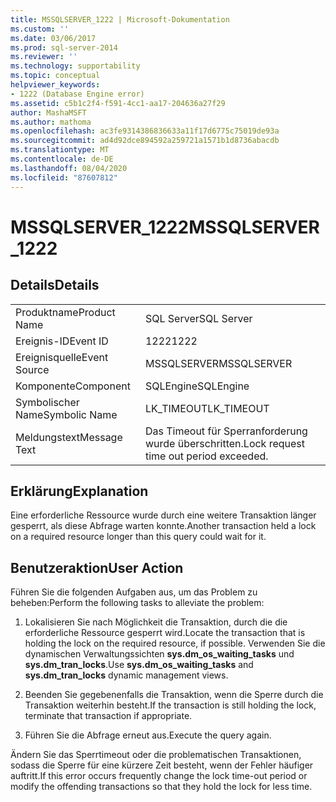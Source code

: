 ```yaml
---
title: MSSQLSERVER_1222 | Microsoft-Dokumentation
ms.custom: ''
ms.date: 03/06/2017
ms.prod: sql-server-2014
ms.reviewer: ''
ms.technology: supportability
ms.topic: conceptual
helpviewer_keywords:
- 1222 (Database Engine error)
ms.assetid: c5b1c2f4-f591-4cc1-aa17-204636a27f29
author: MashaMSFT
ms.author: mathoma
ms.openlocfilehash: ac3fe9314386836633a11f17d6775c75019de93a
ms.sourcegitcommit: ad4d92dce894592a259721a1571b1d8736abacdb
ms.translationtype: MT
ms.contentlocale: de-DE
ms.lasthandoff: 08/04/2020
ms.locfileid: "87607812"
---
```

# <a name="mssqlserver_1222"></a><span data-ttu-id="c01d4-102">MSSQLSERVER_1222</span><span class="sxs-lookup"><span data-stu-id="c01d4-102">MSSQLSERVER_1222</span></span>
    
## <a name="details"></a><span data-ttu-id="c01d4-103">Details</span><span class="sxs-lookup"><span data-stu-id="c01d4-103">Details</span></span>  
  
|||  
|-|-|  
|<span data-ttu-id="c01d4-104">Produktname</span><span class="sxs-lookup"><span data-stu-id="c01d4-104">Product Name</span></span>|<span data-ttu-id="c01d4-105">SQL Server</span><span class="sxs-lookup"><span data-stu-id="c01d4-105">SQL Server</span></span>|  
|<span data-ttu-id="c01d4-106">Ereignis-ID</span><span class="sxs-lookup"><span data-stu-id="c01d4-106">Event ID</span></span>|<span data-ttu-id="c01d4-107">1222</span><span class="sxs-lookup"><span data-stu-id="c01d4-107">1222</span></span>|  
|<span data-ttu-id="c01d4-108">Ereignisquelle</span><span class="sxs-lookup"><span data-stu-id="c01d4-108">Event Source</span></span>|<span data-ttu-id="c01d4-109">MSSQLSERVER</span><span class="sxs-lookup"><span data-stu-id="c01d4-109">MSSQLSERVER</span></span>|  
|<span data-ttu-id="c01d4-110">Komponente</span><span class="sxs-lookup"><span data-stu-id="c01d4-110">Component</span></span>|<span data-ttu-id="c01d4-111">SQLEngine</span><span class="sxs-lookup"><span data-stu-id="c01d4-111">SQLEngine</span></span>|  
|<span data-ttu-id="c01d4-112">Symbolischer Name</span><span class="sxs-lookup"><span data-stu-id="c01d4-112">Symbolic Name</span></span>|<span data-ttu-id="c01d4-113">LK_TIMEOUT</span><span class="sxs-lookup"><span data-stu-id="c01d4-113">LK_TIMEOUT</span></span>|  
|<span data-ttu-id="c01d4-114">Meldungstext</span><span class="sxs-lookup"><span data-stu-id="c01d4-114">Message Text</span></span>|<span data-ttu-id="c01d4-115">Das Timeout für Sperranforderung wurde überschritten.</span><span class="sxs-lookup"><span data-stu-id="c01d4-115">Lock request time out period exceeded.</span></span>|  
  
## <a name="explanation"></a><span data-ttu-id="c01d4-116">Erklärung</span><span class="sxs-lookup"><span data-stu-id="c01d4-116">Explanation</span></span>  
 <span data-ttu-id="c01d4-117">Eine erforderliche Ressource wurde durch eine weitere Transaktion länger gesperrt, als diese Abfrage warten konnte.</span><span class="sxs-lookup"><span data-stu-id="c01d4-117">Another transaction held a lock on a required resource longer than this query could wait for it.</span></span>  
  
## <a name="user-action"></a><span data-ttu-id="c01d4-118">Benutzeraktion</span><span class="sxs-lookup"><span data-stu-id="c01d4-118">User Action</span></span>  
 <span data-ttu-id="c01d4-119">Führen Sie die folgenden Aufgaben aus, um das Problem zu beheben:</span><span class="sxs-lookup"><span data-stu-id="c01d4-119">Perform the following tasks to alleviate the problem:</span></span>  
  
1.  <span data-ttu-id="c01d4-120">Lokalisieren Sie nach Möglichkeit die Transaktion, durch die die erforderliche Ressource gesperrt wird.</span><span class="sxs-lookup"><span data-stu-id="c01d4-120">Locate the transaction that is holding the lock on the required resource, if possible.</span></span> <span data-ttu-id="c01d4-121">Verwenden Sie die dynamischen Verwaltungssichten **sys.dm_os_waiting_tasks** und **sys.dm_tran_locks**.</span><span class="sxs-lookup"><span data-stu-id="c01d4-121">Use **sys.dm_os_waiting_tasks** and **sys.dm_tran_locks** dynamic management views.</span></span>  
  
2.  <span data-ttu-id="c01d4-122">Beenden Sie gegebenenfalls die Transaktion, wenn die Sperre durch die Transaktion weiterhin besteht.</span><span class="sxs-lookup"><span data-stu-id="c01d4-122">If the transaction is still holding the lock, terminate that transaction if appropriate.</span></span>  
  
3.  <span data-ttu-id="c01d4-123">Führen Sie die Abfrage erneut aus.</span><span class="sxs-lookup"><span data-stu-id="c01d4-123">Execute the query again.</span></span>  
  
 <span data-ttu-id="c01d4-124">Ändern Sie das Sperrtimeout oder die problematischen Transaktionen, sodass die Sperre für eine kürzere Zeit besteht, wenn der Fehler häufiger auftritt.</span><span class="sxs-lookup"><span data-stu-id="c01d4-124">If this error occurs frequently change the lock time-out period or modify the offending transactions so that they hold the lock for less time.</span></span>  
  
  
